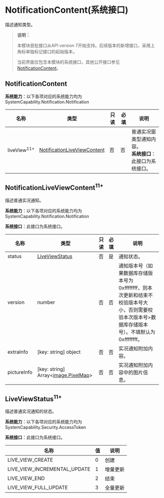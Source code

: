 # NotificationContent(系统接口)

描述通知类型。

> **说明：**
>
> 本模块首批接口从API version 7开始支持。后续版本的新增接口，采用上角标单独标记接口的起始版本。
>
> 当前界面仅包含本模块的系统接口，其他公开接口参见[NotificationContent](./js-apis-inner-notification-notificationContent.md)。

## NotificationContent

**系统能力**：以下各项对应的系统能力均为SystemCapability.Notification.Notification

| 名称           | 类型                                                                        | 只读 | 必填 | 说明               |
| -----------   | --------------------------------------------------------------------------- | ---- | --- | ------------------ |
| liveView<sup>11+</sup>       | [NotificationLiveViewContent](#notificationliveviewcontent11)              | 否  | 否  | 普通实况窗类型通知内容。<br>**系统接口**：此接口为系统接口。|

## NotificationLiveViewContent<sup>11+</sup>

描述普通实况通知。

**系统能力**：以下各项对应的系统能力均为SystemCapability.Notification.Notification

**系统接口**：此接口为系统接口。

| 名称           | 类型                                                                | 只读| 必填 | 说明                                                  |
| -------------- | ------------------------------------------------------------------ | --- | --- | ------------------------------------------------------|
| status         | [LiveViewStatus](#liveviewstatus11)                                | 否  | 是  | 通知状态。                  |
| version        | number                                                             | 否  | 否  | 通知版本号（如果数据库存储版本号为0xffffffff，则本次更新和结束不校验版本号大小，否则需要校验本次版本号>数据库存储版本号）。不填默认为0xffffffff。|
| extraInfo      | [key: string] object                                               | 否  | 否  | 实况通知附加内容。           |
| pictureInfo    | [key: string] Array\<[image.PixelMap](../apis/js-apis-image.md#pixelmap7)> | 否  | 否  | 实况通知附加内容中的图片信息。|

## LiveViewStatus<sup>11+</sup>

描述普通实况通知的状态。

**系统能力**：以下各项对应的系统能力均为SystemCapability.Security.AccessToken

**系统接口**：此接口为系统接口。

| 名称                         | 值 |   说明   |
| ---------------------------- |----|----------|
| LIVE_VIEW_CREATE             | 0  | 创建     |
| LIVE_VIEW_INCREMENTAL_UPDATE | 1  | 增量更新 |
| LIVE_VIEW_END                | 2  | 结束     |
| LIVE_VIEW_FULL_UPDATE        | 3  | 全量更新 |
